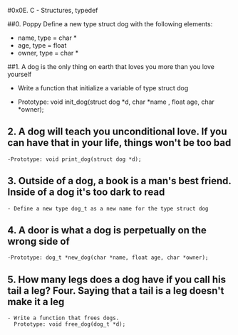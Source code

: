 #0x0E. C - Structures, typedef

##0. Poppy Define a new type struct dog with the following elements:
- name, type = char *
- age, type = float
- owner, type = char *

##1. A dog is the only thing on earth that loves you more than you love yourself
 - Write a function that initialize a variable of type struct dog
 
 - Prototype: void init_dog(struct dog *d, char *name , float age, char *owner);
 
## 2. A dog will teach you unconditional love. If you can have that in your life, things won't be too bad
	-Prototype: void print_dog(struct dog *d);

##	3. Outside of a dog, a book is a man's best friend. Inside of a dog it's too dark to read
	- Define a new type dog_t as a new name for the type struct dog
	
## 4. A door is what a dog is perpetually on the wrong side of
	-Prototype: dog_t *new_dog(char *name, float age, char *owner);

## 5. How many legs does a dog have if you call his tail a leg? Four. Saying that a tail is a leg doesn't make it a leg
	- Write a function that frees dogs.
      Prototype: void free_dog(dog_t *d);
